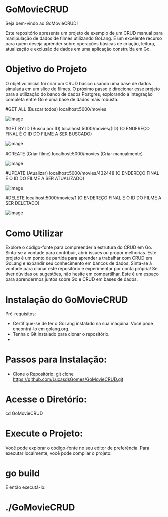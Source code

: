 # GoMovieCRUD

Seja bem-vindo ao GoMovieCRUD!

Este repositório apresenta um projeto de exemplo de um CRUD manual para manipulação de dados de filmes utilizando GoLang. É um excelente recurso para quem deseja aprender sobre operações básicas de criação, leitura, atualização e exclusão de dados em uma aplicação construída em Go.

# Objetivo do Projeto
O objetivo inicial foi criar um CRUD básico usando uma base de dados simulada em um slice de filmes. O próximo passo é direcionar esse projeto para a utilização do banco de dados Postgres, explorando a integração completa entre Go e uma base de dados mais robusta.

#GET ALL (Buscar todos) localhost:5000/movies

![image](https://github.com/LucasdsGomes/GoMovieCRUD/assets/114450172/008e3821-0e3d-4384-97d6-b4d7691529f4)

#GET BY ID (Busca por ID) localhost:5000/movies/{ID} (O ENDEREÇO FINAL É O ID DO FILME A SER BUSCADO)

![image](https://github.com/LucasdsGomes/GoMovieCRUD/assets/114450172/5dc7d495-5337-4206-97f2-6c2f4626e265)

#CREATE (Criar filme) localhost:5000/movies (Criar manualmente)

![image](https://github.com/LucasdsGomes/GoMovieCRUD/assets/114450172/2473b3a9-7555-44c9-ae73-0b6216c8f13e)

#UPDATE (Atualizar) localhost:5000/movies/432448 (O ENDEREÇO FINAL É O ID DO FILME A SER ATUALIZADO)

![image](https://github.com/LucasdsGomes/GoMovieCRUD/assets/114450172/ac9e8c3b-0aa4-407b-808f-a8d3203ba05a)

#DELETE localhost:5000/movies/1 (O ENDEREÇO FINAL É O ID DO FILME A SER DELETADO)

![image](https://github.com/LucasdsGomes/GoMovieCRUD/assets/114450172/aea0a49f-bc13-471f-84e7-68f5debac12c)

# Como Utilizar
Explore o código-fonte para compreender a estrutura do CRUD em Go.
Sinta-se à vontade para contribuir, abrir issues ou propor melhorias.
Este projeto é um ponto de partida para aprender a trabalhar com CRUD em GoLang e expandir seu conhecimento em bancos de dados.
Sinta-se à vontade para clonar este repositório e experimentar por conta própria! Se tiver dúvidas ou sugestões, não hesite em compartilhar. Este é um espaço para aprendermos juntos sobre Go e CRUD em bases de dados.

# Instalação do GoMovieCRUD

Pré-requisitos:
- Certifique-se de ter o GoLang instalado na sua máquina. Você pode encontrá-lo em golang.org.
- Tenha o Git instalado para clonar o repositório.
- 
# Passos para Instalação:
- Clone o Repositório:
git clone https://github.com/LucasdsGomes/GoMovieCRUD.git

# Acesse o Diretório:
cd GoMovieCRUD

# Execute o Projeto:

Você pode explorar o código-fonte no seu editor de preferência.
Para executar localmente, você pode compilar o projeto:
# go build
E então executá-lo:
# ./GoMovieCRUD
